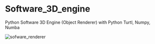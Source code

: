 # Software_3D_engine
Python Software 3D Engine (Object Renderer) with Python Turtl, Numpy, Numba


![sofware_renderer](screenshots/0.png "sofware_renderer")
